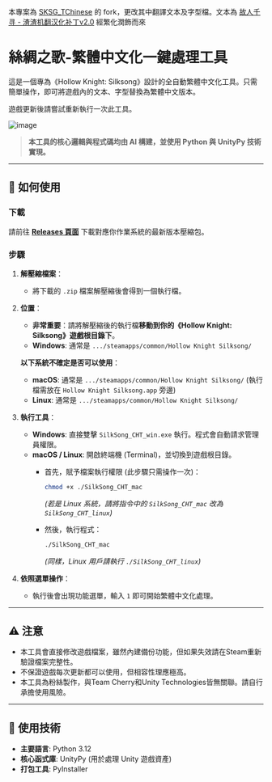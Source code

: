本專案為 [SKSG_TChinese](https://github.com/tents89/SKSG_TChinese) 的 fork，更改其中翻譯文本及字型檔。文本為 [故人千寻 - 渣渣机翻汉化补丁v2.0](https://www.bilibili.com/video/BV1EKH1zaEsg/) 經繁化潤飾而來

# 絲綢之歌-繁體中文化一鍵處理工具

這是一個專為《Hollow Knight: Silksong》設計的全自動繁體中文化工具。只需簡單操作，即可將遊戲內的文本、字型替換為繁體中文版本。

遊戲更新後請嘗試重新執行一次此工具。

![image](https://github.com/tents89/SKSO_TChinese/blob/main/Tool.png)
> **本工具的核心邏輯與程式碼均由 AI 構建，並使用 Python 與 UnityPy 技術實現。**

---

## 🚀 如何使用

### 下載

請前往 **[Releases 頁面](https://github.com/tents89/SKSO_TChinese/releases)** 下載對應你作業系統的最新版本壓縮包。

### 步驟

1.  **解壓縮檔案**：
    * 將下載的 `.zip` 檔案解壓縮後會得到一個執行檔。

2.  **位置**：
    * **非常重要**：請將解壓縮後的執行檔**移動到你的《Hollow Knight: Silksong》遊戲根目錄下**。
    * **Windows**: 通常是 `.../steamapps/common/Hollow Knight Silksong/`
  
    **以下系統不確定是否可以使用**：
    * **macOS**: 通常是 `.../steamapps/common/Hollow Knight Silksong/` (執行檔需放在 `Hollow Knight Silksong.app` 旁邊)
    * **Linux**: 通常是 `.../steamapps/common/Hollow Knight Silksong/`

3.  **執行工具**：
    * **Windows**: 直接雙擊 `SilkSong_CHT_win.exe` 執行。程式會自動請求管理員權限。
    * **macOS / Linux**: 開啟終端機 (Terminal)，並切換到遊戲根目錄。
        * 首先，賦予檔案執行權限 (此步驟只需操作一次)：
            ```bash
            chmod +x ./SilkSong_CHT_mac
            ```
            *(若是 Linux 系統，請將指令中的 `SilkSong_CHT_mac` 改為 `SilkSong_CHT_linux`)*

        * 然後，執行程式：
            ```bash
            ./SilkSong_CHT_mac
            ```
            *(同樣，Linux 用戶請執行 `./SilkSong_CHT_linux`)*

5.  **依照選單操作**：
    * 執行後會出現功能選單，輸入 `1` 即可開始繁體中文化處理。

---

## ⚠️ 注意

* 本工具會直接修改遊戲檔案，雖然內建備份功能，但如果失效請在Steam重新驗證檔案完整性。
* 不保證遊戲每次更新都可以使用，但相容性理應極高。
* 本工具為粉絲製作，與Team Cherry和Unity Technologies皆無關聯。請自行承擔使用風險。

---

## 🔧 使用技術

* **主要語言**: Python 3.12
* **核心函式庫**: UnityPy (用於處理 Unity 遊戲資產)
* **打包工具**: PyInstaller

